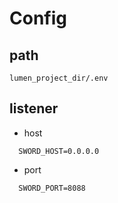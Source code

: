 # Config

## path

```shell
lumen_project_dir/.env
```

## listener

  - host

  ```
    SWORD_HOST=0.0.0.0
  ```

  - port

  ```
    SWORD_PORT=8088
  ```


